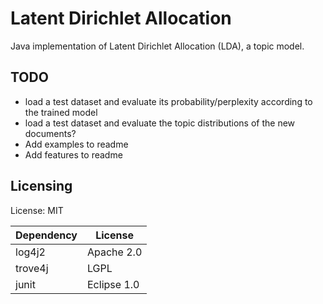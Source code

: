 # Latent Dirichlet Allocation

Java implementation of Latent Dirichlet Allocation (LDA), a topic model.

## TODO

* load a test dataset and evaluate its probability/perplexity according to the trained model
* load a test dataset and evaluate the topic distributions of the new documents?
* Add examples to readme
* Add features to readme

## Licensing

License: MIT

| Dependency  | License |
| ------------- | ------------- |
| log4j2  | Apache 2.0  |
| trove4j  | LGPL  |
| junit  | Eclipse 1.0  |
